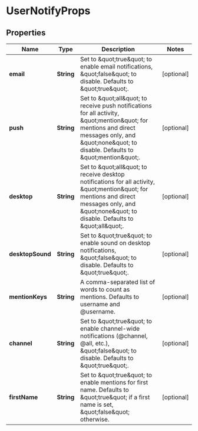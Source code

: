 
# UserNotifyProps

## Properties
Name | Type | Description | Notes
------------ | ------------- | ------------- | -------------
**email** | **String** | Set to \&quot;true\&quot; to enable email notifications, \&quot;false\&quot; to disable. Defaults to \&quot;true\&quot;. |  [optional]
**push** | **String** | Set to \&quot;all\&quot; to receive push notifications for all activity, \&quot;mention\&quot; for mentions and direct messages only, and \&quot;none\&quot; to disable. Defaults to \&quot;mention\&quot;. |  [optional]
**desktop** | **String** | Set to \&quot;all\&quot; to receive desktop notifications for all activity, \&quot;mention\&quot; for mentions and direct messages only, and \&quot;none\&quot; to disable. Defaults to \&quot;all\&quot;. |  [optional]
**desktopSound** | **String** | Set to \&quot;true\&quot; to enable sound on desktop notifications, \&quot;false\&quot; to disable. Defaults to \&quot;true\&quot;. |  [optional]
**mentionKeys** | **String** | A comma-separated list of words to count as mentions. Defaults to username and @username. |  [optional]
**channel** | **String** | Set to \&quot;true\&quot; to enable channel-wide notifications (@channel, @all, etc.), \&quot;false\&quot; to disable. Defaults to \&quot;true\&quot;. |  [optional]
**firstName** | **String** | Set to \&quot;true\&quot; to enable mentions for first name. Defaults to \&quot;true\&quot; if a first name is set, \&quot;false\&quot; otherwise. |  [optional]



